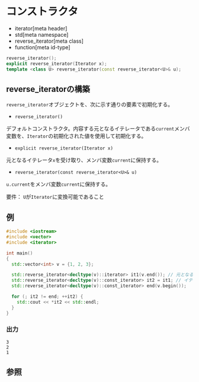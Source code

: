 # コンストラクタ
* iterator[meta header]
* std[meta namespace]
* reverse_iterator[meta class]
* function[meta id-type]

```cpp
reverse_iterator();
explicit reverse_iterator(Iterator x);
template <class U> reverse_iterator(const reverse_iterator<U>& u);
```

## reverse_iteratorの構築
`reverse_iterator`オブジェクトを、次に示す通りの要素で初期化する。
- `reverse_iterator()`

デフォルトコンストラクタ。内容する元となるイテレータである`current`メンバ変数を、`Iterator`の初期化された値を使用して初期化する。

- `explicit reverse_iterator(Iterator x)`

元となるイテレータ`x`を受け取り、メンバ変数`current`に保持する。

- `reverse_iterator(const reverse_iterator<U>& u)`

`u.current`をメンバ変数`current`に保持する。

要件： `U`が`Iterator`に変換可能であること


## 例
```cpp
#include <iostream>
#include <vector>
#include <iterator>

int main()
{
  std::vector<int> v = {1, 2, 3};

  std::reverse_iterator<decltype(v)::iterator> it1(v.end()); // 元となるイテレータで初期化
  std::reverse_iterator<decltype(v)::const_iterator> it2 = it1; // イテレータの変換
  std::reverse_iterator<decltype(v)::const_iterator> end(v.begin());

  for (; it2 != end; ++it2) {
    std::cout << *it2 << std::endl;
  }
}
```

### 出力
```
3
2
1
```

## 参照


